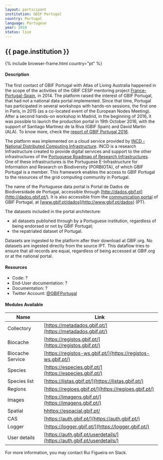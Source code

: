 ```yaml
---
layout: participant
institution: GBIF Portugal
country: Portugal
language: Portugese
year: 2010
status: live
---
```


## {{ page.institution }}

{% include browser-frame.html country="pt" %}

#### Description 

The first contact of GBIF Portugal with Atlas of Living Australia happened in the scope of the activities of the GBIF CESP mentoring project [France-Portugal-Spain](https://www.gbif.pt/node/187), in 2014. The platform raised the interest of GBIF Portugal, that had not a national data portal implemented. Since that time, Portugal has participated in several workshops with hands-on sessions, the first one in Paris, in 2015 (as a co-located event of the European Nodes Meeting). After a second hands-on workshop in Madrid, in the beginning of 2016, it was possible to launch the production portal in 19th October 2016, with the support of Santiago Martinez de la Riva (GBIF Spain) and David Martin (ALA). To know more, check the [report of GBIF Portugal 2016](http://www.gbif.pt/node/385).

The platform was implemented on a cloud service provided by [INCD - National Distributed Computing Infrastructure](https://www.incd.pt/). INCD is a research Infrastructure created to provide digital services and support to the other infrastructures of the [Portuguese Roadmap of Research Infrastructures](https://www.fct.pt/apoios/equipamento/roteiro/index.phtml.en). One of these infrastructures is the Portuguese E-Infrastructure for Information and Research on Biodiversity (PORBIOTA), of which GBIF Portugal is a member. This framework enables the access to GBIF Portugal to the resources of the grid computing community in Portugal.

The name of the Portuguese data portal is Portal de Dados de Biodiversidade de Portugal, accessible through [http://dados.gbif.pt](http://dados.gbif.pt/). It is also accessible from the [communication portal](http://www.gbif.pt/) of GBIF Portugal, at [www.gbif.pt/dados](http://www.gbif.pt/dados) (PT).

The datasets included in the portal architecture:
- all datasets published through by a Portuguese institution, regardless of being endorsed or not by GBIF Portugal;
- the repatriated dataset of Portugal.

Datasets are ingested to the platform after their download at GBIF.org. No datasets are ingested directly from the source IPT. This dataflow tries to ensure that all records are equal, regardless of being accessed at GBIF.org or at the national portal.

#### Resources

- Code: ? 
- End-User documentation: ?
- Documentation: ?
- Twitter Account: [@GBIFPortugal](https://twitter.com/GBIFPortugal)

#### Modules Available 

| Name              | Link                                                                   | 
| ------------------|------------------------------------------------------------------------|
| Collectory		| [https://metadados.gbif.pt/](https://metadados.gbif.pt/)               |
| Biocache          | [https://registos.gbif.pt/](https://registos.gbif.pt/)                 |
| Biocache Service  | [https://registos-ws.gbif.pt/](https://registos-ws.gbif.pt/)           |
| Species           | [https://especies.gbif.pt/](https://especies.gbif.pt/)                 |
| Species list      | [https://listas.gbif.pt/](https://listas.gbif.pt/)                     |  
| Regions           | [https://regioes.gbif.pt/](https://regioes.gbif.pt/)                   |
| Images            | [https://imagens.gbif.pt/](https://imagens.gbif.pt/)                   |
| Spatial           | [hhttps://espacial.gbif.pt/](https://espacial.gbif.pt/)                |
| CAS               | [https://auth.gbif.pt/](https://auth.gbif.pt/)                         |
| Logger            | [https://logger.gbif.pt/](https://logger.gbif.pt/)                     |
| User details      | [https://auth.gbif.pt/userdetails/](https://auth.gbif.pt/userdetails/) |


For more information, you may contact Rui Figueira on Slack.
